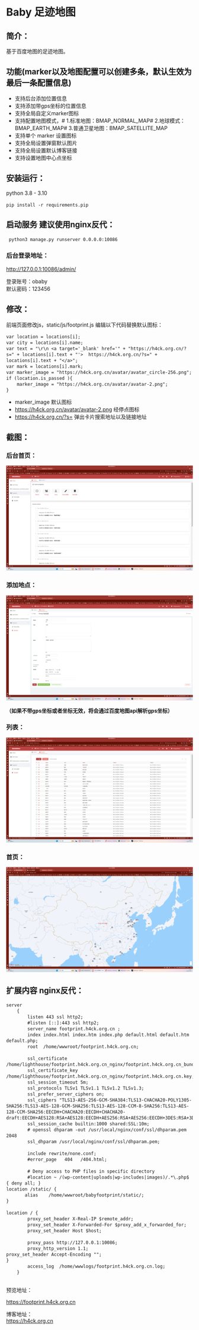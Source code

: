 # Baby 足迹地图  


## 简介：  
基于百度地图的足迹地图。

## 功能(marker以及地图配置可以创建多条，默认生效为最后一条配置信息)  
* 支持后台添加位置信息
* 支持添加带gps坐标的位置信息  
* 支持全局自定义marker图标  
* 支持配置地图模式，# 1.标准地图：BMAP_NORMAL_MAP# 2.地球模式：BMAP_EARTH_MAP# 3.普通卫星地图：BMAP_SATELLITE_MAP
* 支持单个 marker 设置图标
* 支持全局设置弹窗默认图片
* 支持全局设置默认博客链接
* 支持设置地图中心点坐标


## 安装运行：  
python 3.8 - 3.10   
  
`pip install -r requirements.pip`  

## 启动服务 建议使用nginx反代：  
` python3 manage.py runserver 0.0.0.0:10086`  

  
### 后台登录地址：  
http://127.0.0.1:10086/admin/  


登录账号：obaby  
默认密码：123456   


## 修改：
前端页面修改js，static/js/footprint.js 编辑以下代码替换默认图标：  

```
var location = locations[i];
var city = locations[i].name;
var text = "\r\n <a target='_blank' href='" + "https://h4ck.org.cn/?s=" + locations[i].text + "'>  https://h4ck.org.cn/?s=" + locations[i].text + "</a>";
var mark = locations[i].mark;
var marker_image = "https://h4ck.org.cn/avatar/avatar_circle-256.png";
if (location.is_passed ){
    marker_image = "https://h4ck.org.cn/avatar/avatar-2.png";
}
```  
* marker_image 默认图标  
* https://h4ck.org.cn/avatar/avatar-2.png 经停点图标
* https://h4ck.org.cn/?s= 弹出卡片搜索地址以及链接地址  

## 截图：  

### 后台首页： 
![admin](screenshots/admin.png)  

### 添加地点：
![add](screenshots/add.png)  

**（如果不带gps坐标或者坐标无效，将会通过百度地图api解析gps坐标）**

### 列表：  
![list](screenshots/list.png)

### 首页：
![首页](screenshots/home.png)  


## 扩展内容 nginx反代： 

```
server
    {
        listen 443 ssl http2;
        #listen [::]:443 ssl http2;
        server_name footprint.h4ck.org.cn ;
        index index.html index.htm index.php default.html default.htm default.php;
        root  /home/wwwroot/footprint.h4ck.org.cn;

        ssl_certificate /home/lighthouse/footprint.h4ck.org.cn_nginx/footprint.h4ck.org.cn_bundle.pem;
        ssl_certificate_key /home/lighthouse/footprint.h4ck.org.cn_nginx/footprint.h4ck.org.cn.key;
        ssl_session_timeout 5m;
        ssl_protocols TLSv1 TLSv1.1 TLSv1.2 TLSv1.3;
        ssl_prefer_server_ciphers on;
        ssl_ciphers "TLS13-AES-256-GCM-SHA384:TLS13-CHACHA20-POLY1305-SHA256:TLS13-AES-128-GCM-SHA256:TLS13-AES-128-CCM-8-SHA256:TLS13-AES-128-CCM-SHA256:EECDH+CHACHA20:EECDH+CHACHA20-draft:EECDH+AES128:RSA+AES128:EECDH+AES256:RSA+AES256:EECDH+3DES:RSA+3DES:!MD5";
        ssl_session_cache builtin:1000 shared:SSL:10m;
        # openssl dhparam -out /usr/local/nginx/conf/ssl/dhparam.pem 2048
        ssl_dhparam /usr/local/nginx/conf/ssl/dhparam.pem;

        include rewrite/none.conf;
        #error_page   404   /404.html;

        # Deny access to PHP files in specific directory
        #location ~ /(wp-content|uploads|wp-includes|images)/.*\.php$ { deny all; }
location /static/ {
       alias    /home/wwwroot/babyfootprint/static/;
}

location / {
        proxy_set_header X-Real-IP $remote_addr;
        proxy_set_header X-Forwarded-For $proxy_add_x_forwarded_for;
        proxy_set_header Host $host;

        proxy_pass http://127.0.0.1:10086;
        proxy_http_version 1.1;
proxy_set_header Accept-Encoding "";
}
        access_log  /home/wwwlogs/footprint.h4ck.org.cn.log;
    }
                    
```

预览地址：  

<a href="https://footprint.h4ck.org.cn" target="_blank">https://footprint.h4ck.org.cn</a>

博客地址：  
<a href="https://h4ck.org.cn" target="_blank">https://h4ck.org.cn</a>


 